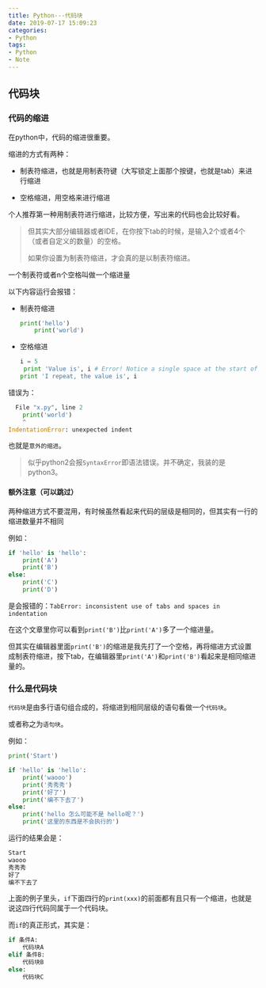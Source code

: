 ```yaml
---
title: Python---代码块
date: 2019-07-17 15:09:23
categories:
- Python
tags:
- Python
- Note
---
```

## 代码块

### 代码的缩进

在python中，代码的缩进很重要。

缩进的方式有两种：

* 制表符缩进，也就是用制表符键（大写锁定上面那个按键，也就是tab）来进行缩进

* 空格缩进，用空格来进行缩进

个人推荐第一种用制表符进行缩进，比较方便，写出来的代码也会比较好看。

> 但其实大部分编辑器或者IDE，在你按下tab的时候，是输入2个或者4个（或者自定义的数量）的空格。
> 
> 如果你设置为制表符缩进，才会真的是以制表符缩进。

一个制表符或者n个空格叫做一个缩进量



以下内容运行会报错：

* 制表符缩进
	
    ``` python
    print('hello')
        print('world')
    ```

* 空格缩进

    ``` python
    i = 5
     print 'Value is', i # Error! Notice a single space at the start of the line
    print 'I repeat, the value is', i
    ```

错误为：

``` python
  File "x.py", line 2
    print('world')
    ^
IndentationError: unexpected indent
```

也就是`意外的缩进`。

>似乎python2会报`SyntaxError`即语法错误。并不确定，我装的是python3。

#### 额外注意（可以跳过）

两种缩进方式不要混用，有时候虽然看起来代码的层级是相同的，但其实有一行的缩进数量并不相同

例如：

``` python
if 'hello' is 'hello':
    print('A')
 	print('B')
else:
    print('C')
    print('D')
```

是会报错的：`TabError: inconsistent use of tabs and spaces in indentation`

在这个文章里你可以看到`print('B')`比`print('A')`多了一个缩进量。

但其实在编辑器里面`print('B')`的缩进是我先打了一个空格，再将缩进方式设置成制表符缩进，按下tab，在编辑器里`print('A')`和`print('B')`看起来是相同缩进量的。

### 什么是代码块

`代码块`是由多行语句组合成的，将缩进到相同层级的语句看做一个`代码块`。

或者称之为`语句块`。

例如：

``` python
print('Start')

if 'hello' is 'hello':
    print('waooo')
    print('秀秀秀')
    print('好了')
    print('编不下去了')
else:
    print('hello 怎么可能不是 hello呢？')
    print('这里的东西是不会执行的')
```

运行的结果会是：

``` python
Start
waooo
秀秀秀
好了
编不下去了
```

上面的例子里头，`if`下面四行的`print(xxx)`的前面都有且只有一个缩进，也就是说这四行代码同属于一个代码块。

而`if`的真正形式，其实是：

``` python
if 条件A:
    代码块A
elif 条件B:
    代码块B
else:
    代码块C
```